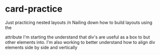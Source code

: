 # card-practice
Just practicing nested layouts /n
Nailing down how to build layouts using the <div> attribute
I'm starting the understand that div's are useful as a box to but other elements into.
I'm also working to better understand how to align div elements side by side and vertically
